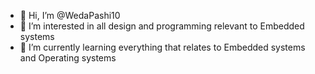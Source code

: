 - 👋 Hi, I’m @WedaPashi10
- 👀 I’m interested in all design and programming relevant to Embedded systems
- 🌱 I’m currently learning everything that relates to Embedded systems and Operating systems

<!---
WedaPashi10/WedaPashi10 is a ✨ special ✨ repository because its `README.md` (this file) appears on your GitHub profile.
You can click the Preview link to take a look at your changes.
--->
